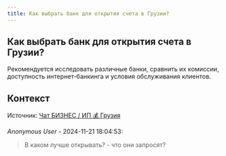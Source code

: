 ```yaml
---
title: Как выбрать банк для открытия счета в Грузии?
---
```


## Как выбрать банк для открытия счета в Грузии?

Рекомендуется исследовать различные банки, сравнить их комиссии, доступность интернет-банкинга и условия обслуживания клиентов.

## Контекст

Источник: [Чат БИЗНЕС / ИП 💰 Грузия](https://t.me/ip_ge)

_Anonymous User_ - 2024-11-21 18:04:53:

> В каком лучше открывать? - что они запросят?
